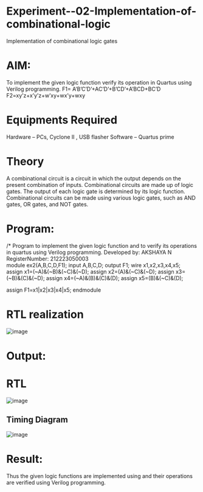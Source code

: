 # Experiment--02-Implementation-of-combinational-logic
Implementation of combinational logic gates
 
# AIM:
To implement the given logic function verify its operation in Quartus using Verilog programming.
 F1= A’B’C’D’+AC’D’+B’CD’+A’BCD+BC’D
F2=xy’z+x’y’z+w’xy+wx’y+wxy
 
 
 
# Equipments Required
 Hardware – PCs, Cyclone II , USB flasher
 Software – Quartus prime


# Theory 
A combinational circuit is a circuit in which the output depends on the present combination of inputs. Combinational circuits are made up of logic gates. The output of each logic gate is determined by its logic function. Combinational circuits can be made using various logic gates, such as AND gates, OR gates, and NOT gates.
 
# Program:
/* 
Program to implement the given logic function and to verify its operations in quartus using Verilog programming.
Developed by: AKSHAYA N
RegisterNumber: 212223050003  
module ex2(A,B,C,D,F1);
input A,B,C,D;
output F1;
wire x1,x2,x3,x4,x5;
assign x1=(~A)&(~B)&(~C)&(~D);
assign x2=(A)&(~C)&(~D);
assign x3=(~B)&(C)&(~D);
assign x4=(~A)&(B)&(C)&(D);
assign x5=(B)&(~C)&(D);

assign F1=x1|x2|x3|x4|x5;
endmodule

# RTL realization
![image](https://github.com/Akshaya3563/Experiment--02-Implementation-of-combinational-logic-/assets/155092474/88a7bd90-c71b-46fb-bd0c-20a472317645)

# Output:
# RTL 
![image](https://github.com/Akshaya3563/Experiment--02-Implementation-of-combinational-logic-/assets/155092474/995682e9-519e-408c-a460-80342b729a98)

## Timing Diagram 
![image](https://github.com/Akshaya3563/Experiment--02-Implementation-of-combinational-logic-/assets/155092474/c48876fb-36e4-4f02-afa3-a5692132fe81)

# Result:
Thus the given logic functions are implemented using  and their operations are verified using Verilog programming.
